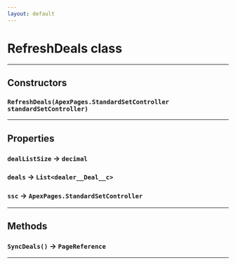 ```yaml
---
layout: default
---
```

# RefreshDeals class
---
## Constructors
### `RefreshDeals(ApexPages.StandardSetController standardSetController)`
---
## Properties

### `dealListSize` → `decimal`

### `deals` → `List<dealer__Deal__c>`

### `ssc` → `ApexPages.StandardSetController`

---
## Methods
### `SyncDeals()` → `PageReference`
---
